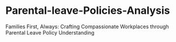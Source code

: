 # Parental-leave-Policies-Analysis
Families First, Always: Crafting Compassionate Workplaces through Parental Leave Policy Understanding
